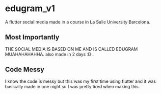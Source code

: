 # edugram_v1

A flutter social media made in a course in La Salle University Barcelona.

## Most Importantly

THE SOCIAL MEDIA IS BASED ON ME AND IS CALLED EDUGRAM MUAHAHAHAHHA.
also made in 2 days :D .

## Code Messy
I know the code is messy but this was my first time using flutter and it was basically made in one night so I was pretty tired when making this.
